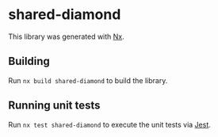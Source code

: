 # shared-diamond

This library was generated with [Nx](https://nx.dev).

## Building

Run `nx build shared-diamond` to build the library.

## Running unit tests

Run `nx test shared-diamond` to execute the unit tests via [Jest](https://jestjs.io).

